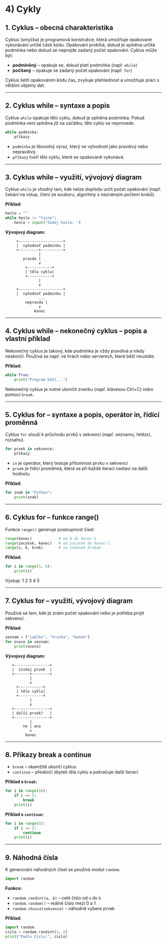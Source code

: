 # 4) Cykly

## 1. Cyklus – obecná charakteristika

Cyklus (smyčka) je programová konstrukce, která umožňuje opakované vykonávání určité části kódu. Opakování probíhá, dokud je splněna určitá podmínka nebo dokud se neprojde zadaný počet opakování. Cyklus může být:

* **podmíněný** – opakuje se, dokud platí podmínka (např. `while`)
* **počítaný** – opakuje se zadaný počet opakování (např. `for`)

Cyklus šetří opakováním kódu čas, zvyšuje přehlednost a umožňuje práci s většími objemy dat.

---

## 2. Cyklus while – syntaxe a popis

Cyklus `while` opakuje tělo cyklu, dokud je splněna podmínka. Pokud podmínka není splněna již na začátku, tělo cyklu se neprovede.

```python
while podmínka:
    příkazy
```

* `podmínka` je libovolný výraz, který se vyhodnotí jako pravdivý nebo nepravdivý.
* `příkazy` tvoří tělo cyklu, které se opakovaně vykonává.

---

## 3. Cyklus while – využití, vývojový diagram

Cyklus `while` je vhodný tam, kde nelze dopředu určit počet opakování (např. čekání na vstup, čtení ze souboru, algoritmy s neznámým počtem kroků).

**Příklad:**

```python
heslo = ""
while heslo != "tajne":
    heslo = input("Zadej heslo: ")
```

**Vývojový diagram:**

```
     +--------------------+
     |  vyhodnoť podmínku |
     +---------+----------+
               |
        pravda |
               v
         +-----------+
         | tělo cyklu|
         +-----------+
               |
               v
     +--------------------+
     |  vyhodnoť podmínku |
               ...
         nepravda |
               v
             konec
```

---

## 4. Cyklus while – nekonečný cyklus – popis a vlastní příklad

Nekonečný cyklus je takový, kde podmínka je vždy pravdivá a nikdy neskončí. Používá se např. ve hrách nebo serverech, které běží neustále.

**Příklad:**

```python
while True:
    print("Program běží...")
```

Nekonečný cyklus je nutné ukončit zvenku (např. klávesou Ctrl+C) nebo pomocí `break`.

---

## 5. Cyklus for – syntaxe a popis, operátor in, řídící proměnná

Cyklus `for` slouží k průchodu prvků v sekvenci (např. seznamu, řetězci, rozsahu).

```python
for prvek in sekvence:
    příkazy
```

* `in` je operátor, který testuje přítomnost prvku v sekvenci
* `prvek` je řídící proměnná, která se při každé iteraci nastaví na další hodnotu

**Příklad:**

```python
for znak in "Python":
    print(znak)
```

---

## 6. Cyklus for – funkce range()

Funkce `range()` generuje posloupnost čísel:

```python
range(konec)            # od 0 do konec-1
range(zacatek, konec)   # od zacatek do konec-1
range(z, k, krok)       # se zadaným krokem
```

**Příklad:**

```python
for i in range(1, 6):
    print(i)
```

Výstup: 1 2 3 4 5

---

## 7. Cyklus for – využití, vývojový diagram

Používá se tam, kde je znám počet opakování nebo je potřeba projít sekvenci.

**Příklad:**

```python
seznam = ["jablko", "hruska", "banán"]
for ovoce in seznam:
    print(ovoce)
```

**Vývojový diagram:**

```
   +----------------+
   |  získej prvek  |
   +-------+--------+
           |
           v
     +-----------+
     | tělo cyklu|
     +-----------+
           |
           v
   +----------------+
   | další prvek?   |
   +----------------+
           |
        ne | ano
           v
         konec
```

---

## 8. Příkazy break a continue

* `break` – okamžitě ukončí cyklus
* `continue` – přeskočí zbytek těla cyklu a pokračuje další iterací

**Příklad s `break`:**

```python
for i in range(10):
    if i == 5:
        break
    print(i)
```

**Příklad s `continue`:**

```python
for i in range(5):
    if i == 2:
        continue
    print(i)
```

---

## 9. Náhodná čísla

K generování náhodných čísel se používá modul `random`:

```python
import random
```

**Funkce:**

* `random.randint(a, b)` – celé číslo od `a` do `b`
* `random.random()` – reálné číslo mezi 0 a 1
* `random.choice(sekvence)` – náhodně vybere prvek

**Příklad:**

```python
import random
cislo = random.randint(1, 6)
print("Padlo číslo:", cislo)
```

